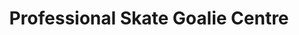 ---
title: "Professional Skate Goalie Centre"
url: /calgary/professional-skate-goalie-centre/
shop: sports
---